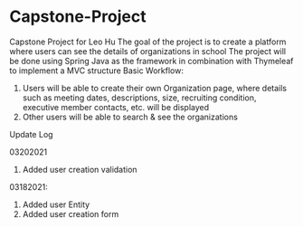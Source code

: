 # Capstone-Project
Capstone Project for Leo Hu
The goal of the project is to create a platform where users can see the details of organizations in school
The project will be done using Spring Java as the framework in combination with Thymeleaf to implement a MVC structure
Basic Workflow:
1. Users will be able to create their own Organization page, where details such as meeting dates, descriptions, size, recruiting condition, executive member contacts, etc. will be displayed
2. Other users will be able to search & see the organizations


Update Log

03202021
1. Added user creation validation

03182021:
1. Added user Entity
2. Added user creation form
